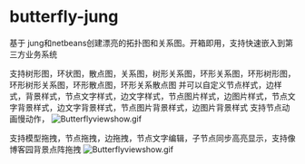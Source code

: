# butterfly-jung
基于 jung和netbeans创建漂亮的拓扑图和关系图。开箱即用，支持快速嵌入到第三方业务系统

支持树形图，环状图，散点图，关系图，树形关系图，环形关系图，环形树形图，环形树形关系图，环形散点图，环形关系散点图
并可以自定义节点样式，边样式，背景样式，节点文字样式，边文字样式，节点图片样式，边图片样式，节点文字背景样式，边文字背景样式，节点图片背景样式，边图片背景样式
支持节点动画慢动作，
![Butterflyviewshow.gif](src%2Fmain%2Fresources%2Fimages%2FButterflyviewshow.gif)

支持模型拖拽，节点拖拽，边拖拽，节点文字编辑，子节点同步高亮显示，支持像博客园背景点阵拖拽
![Butterflyviewshow.gif](src%2Fmain%2Fresources%2Fimages%2FButterflyviewshow2.gif)